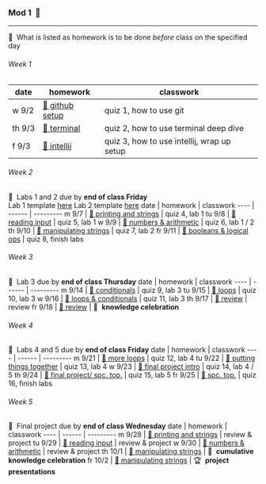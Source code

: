 ### Mod 1&nbsp; :date:
-----

:round_pushpin:&nbsp; What is listed as homework is to be done _before_ class on the specified day

###### Week 1
date | homework | classwork
---- | ------ | ---------
w 9/2 | [:paperclip: github setup](https://github.com/mrWallaceMadeira/lesson1) | quiz 1, how to use git
th 9/3 | [:paperclip: terminal](https://google.com) | quiz 2, how to use terminal deep dive
f 9/3 | [:paperclip: intellij](https://google.com) | quiz 3, how to use intellij, wrap up setup

###### Week 2
:test_tube:&nbsp; Labs 1 and 2 due by **end of class Friday**\
Lab 1 template [here](https://classroom.github.com/a/COn0x_SZ)
Lab 2 template [here](https://classroom.github.com/a/COn0x_SZ)
date | homework | classwork
---- | ------ | ---------
m 9/7 | [:paperclip: printing and strings](https://github.com/mrWallaceMadeira/lesson1) | quiz 4, lab 1
tu 9/8 | [:paperclip: reading input](https://google.com) | quiz 5, lab 1
w 9/9 | [:paperclip: numbers & arithmetic](https://google.com) | quiz 6, lab 1 / 2
th 9/10 | [:paperclip: manipulating strings](https://google.com) | quiz 7, lab 2
fr 9/11 | [:paperclip: booleans & logical ops](https://google.com) | quiz 8, finish labs

###### Week 3
:test_tube:&nbsp; Lab 3 due by **end of class Thursday**
date | homework | classwork
---- | ------ | ---------
m 9/14 | [:paperclip: conditionals](https://github.com/mrWallaceMadeira/lesson1) | quiz 9, lab 3
tu 9/15 | [:paperclip: loops](https://google.com) | quiz 10, lab 3
w 9/16 | [:paperclip: loops & conditionals](https://google.com) | quiz 11, lab 3
th 9/17 | [:paperclip: review](https://google.com) | review
fr 9/18 | [:paperclip: review](https://google.com) | :tada:&nbsp; **knowledge celebration**

###### Week 4
:test_tube:&nbsp; Labs 4 and 5 due by **end of class Friday**
date | homework | classwork
---- | ------ | ---------
m 9/21 | [:paperclip: more loops](https://github.com/mrWallaceMadeira/lesson1) | quiz 12, lab 4
tu 9/22 | [:paperclip: putting things together](https://google.com) | quiz 13, lab 4
w 9/23 | [:paperclip: final project intro](https://google.com) | quiz 14, lab 4 / 5
th 9/24 | [:paperclip: final project/ spc. top.](https://google.com) | quiz 15, lab 5
fr 9/25 | [:paperclip: spc. top.](https://google.com) | quiz 16, finish labs

###### Week 5
:test_tube:&nbsp; Final project due by **end of class Wednesday**
date | homework | classwork
---- | ------ | ---------
m 9/28 | [:paperclip: printing and strings](https://github.com/mrWallaceMadeira/lesson1) | review & project
tu 9/29 | [:paperclip: reading input](https://google.com) | review & project
w 9/30 | [:paperclip: numbers & arithmetic](https://google.com) | review & project
th 10/1 | [:paperclip: manipulating strings](https://google.com) | :tada:&nbsp; **cumulative knowledge celebration**
fr 10/2 | [:paperclip: manipulating strings](https://google.com) | :trophy:&nbsp; **project presentations**


